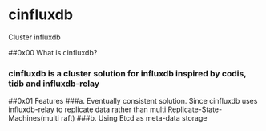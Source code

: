 # cinfluxdb
Cluster influxdb

##0x00 What is cinfluxdb?
### cinfluxdb is a cluster solution for influxdb inspired by codis, tidb and influxdb-relay

##0x01 Features
###a. Eventually consistent solution. Since cinfluxdb uses influxdb-relay to replicate data rather than multi Replicate-State-Machines(multi raft)
###b. Using Etcd as meta-data storage
